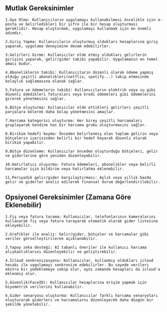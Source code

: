 ## Mutlak Gereksinimler
    1.Üye Olma: Kullanıcıların uygulamayı kullanabilmesi öncelikle için e-posta ve belirledikleri bir şifre ile bir hesap oluşturması gereklidir. Hesap oluşturmak, uygulamayı kullanmak için en önemli adımdır.

    2.Giriş Yapma: Kullanıcıların oluşturmuş oldukları hesaplarına giriş yaparak, uygulama deneyimine devam edebilirler.

    3.Gelirleri Girme: Kullanıcılar elde etmiş oldukları gelirlerin girişini yaparak, gelir/gider takibi yapabilir. Uygulamanın en temel amacı budur.

    4.Aboneliklerin takibi: Kullanıcıların düzenli olarak ödeme yapmış olduğu çeşitli abonelikleri(netflix, spotify...) takip etmesinde kolaylık sağlamasına olanak sağlar.

    5.Fatura ve ödemelerin takibi: Kullanıcıların elektrik veya su gibi düzenli ödedikleri faturaları veya kredi ödemeleri gibi ödemelerini girerek yönetmesini sağlar.

    6.Bütçe oluşturma: Kullanıcılar elde ettikleri gelirleri çeşitli parçalara bölerek daha kolay yönetmesini amaçlar.

    7.Harcama kategorisi oluşturma: Her birey çeşitli harcamaları gruplayarak kendine has bir harcama grubu oluşturmasını sağlar.

    8.Birikim hedefi koyma: Önceden belirlenmiş olan toplam gelirin veya bütçelerin içerisinden belirli bir hedef koyarak düzenli olarak birikim yapabilir.

    9.Bütçe düzenleme: Kullanıcılar önceden oluşturduğu bütçeleri, gelir ve giderlerine göre yeniden düzenleyebilir.

    10.Hatırlatıcı oluşurma: Fatura ödemeleri, abonelikler veya belirli harcamalar için bildirim veya hatırlatma eklenebilir.    

    11.Periyodik gelir/gider karşılaştırması: Aylık veya yıllık bazda gelir ve giderler analiz edilerek finansal durum değerlendirilebilir.


## Opsiyonel Gereksinimler (Zamana Göre Eklenebilir)
    1.Fiş veya fatura tarama: Kullanıcılar, telefonlarının kameralarını kullanarak fiş veya fatura tarayarak otomatik olarak gider listesine ekleyebilir.

    2.Grafikler ile analiz: Gelir/gider, bütçeler ve harcamalar gibi veriler görselleştirilerek açıklanabilir.

    3.Yapay zeka desteği: AI tabanlı öneriler ile kullanıcı harcama alışkanlıklarını düzenleyebilir ve geliştirebilir.

    4.İcloud senkronizasyonu: Kullanıcılar, kullanmış oldukları icloud hesabı ile uygulamayı senkronize edebilirler. Bu sayede verileri ekstra bir yedeklemeye sahip olur, aynı zamanda hesapları da icloud'a eklenmiş olur.

    5.Güvenlik(FaceID): Kullanıcılar hesaplarına erişim yapmak için biyometrik verilerini kullanabilir.

    6.Gider senaryosu oluşturma: Kullanıcılar farklı harcama senaryoları oluşturarak giderleri ve harcamalarnı düzenleyerek daha düzgün bir şekilde yönetebilir.